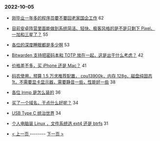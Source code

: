 ### 2022-10-05 
- [刚毕业一年多的程序员要不要回老家国企工作](https://www.v2ex.com/t/884678) 62
- [目前安卓阵营里面能做到系统简洁、轻快、极客风格的是不是只剩下 Pixel、一加和三星了？](https://www.v2ex.com/t/884716) 55
- [各位的深度睡眠都是多少啊](https://www.v2ex.com/t/884680) 53
- [Bitwarden 支持把密码本和 TOTP 放在一起，这是出于什么考虑？](https://www.v2ex.com/t/884687) 42
- [价格差不多，买 iPhone 还是 Mac？](https://www.v2ex.com/t/884689) 41
- [码农使用，预算 1.5 万求推荐配置， cpu13900k，内存 128g，磁盘纯固态 1t，不需要显卡显示器，需要静音一些，性能好一些](https://www.v2ex.com/t/884747) 38
- [各位 lnmp 是怎么装的](https://www.v2ex.com/t/884682) 36
- [买了一个域名，干点什么好呢？](https://www.v2ex.com/t/884654) 34
- [USB Type C 统治世界](https://www.v2ex.com/t/884719) 34
- [个人电脑装 Linux ，文件系统选 ext4 还是 btrfs](https://www.v2ex.com/t/884693) 31 

- [ < 上一页 ](https://github.com/able8/v2ex-hot-record/blob/master/2022-10-04.md) -------- [ 下一页 > ](https://github.com/able8/v2ex-hot-record/blob/master/2022-10-06.md)